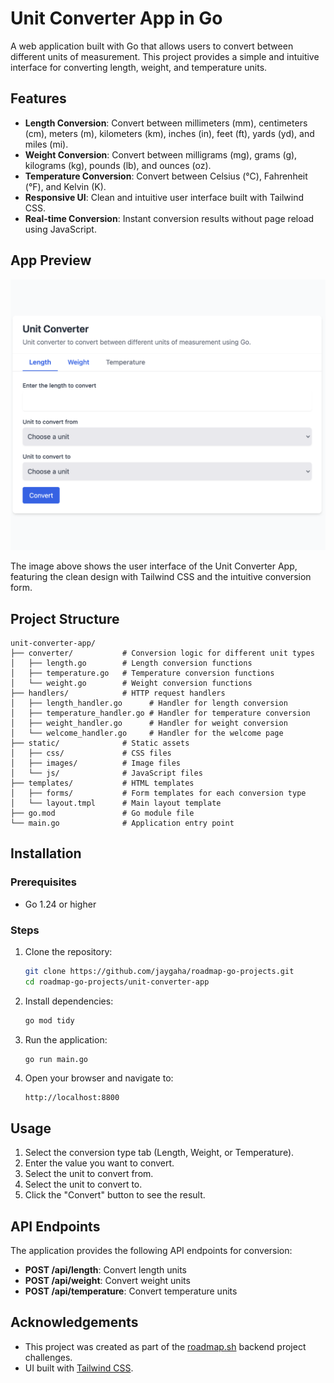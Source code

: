 # Unit Converter App in Go

A web application built with Go that allows users to convert between different units of measurement. This project provides a simple and intuitive interface for converting length, weight, and temperature units.

## Features

- **Length Conversion**: Convert between millimeters (mm), centimeters (cm), meters (m), kilometers (km), inches (in), feet (ft), yards (yd), and miles (mi).
- **Weight Conversion**: Convert between milligrams (mg), grams (g), kilograms (kg), pounds (lb), and ounces (oz).
- **Temperature Conversion**: Convert between Celsius (°C), Fahrenheit (°F), and Kelvin (K).
- **Responsive UI**: Clean and intuitive user interface built with Tailwind CSS.
- **Real-time Conversion**: Instant conversion results without page reload using JavaScript.

## App Preview

![Unit Converter App Preview](static/images/preview.png)

The image above shows the user interface of the Unit Converter App, featuring the clean design with Tailwind CSS and the intuitive conversion form.

## Project Structure

```
unit-converter-app/
├── converter/           # Conversion logic for different unit types
│   ├── length.go        # Length conversion functions
│   ├── temperature.go   # Temperature conversion functions
│   └── weight.go        # Weight conversion functions
├── handlers/            # HTTP request handlers
│   ├── length_handler.go      # Handler for length conversion
│   ├── temperature_handler.go # Handler for temperature conversion
│   ├── weight_handler.go      # Handler for weight conversion
│   └── welcome_handler.go     # Handler for the welcome page
├── static/              # Static assets
│   ├── css/             # CSS files
│   ├── images/          # Image files
│   └── js/              # JavaScript files
├── templates/           # HTML templates
│   ├── forms/           # Form templates for each conversion type
│   └── layout.tmpl      # Main layout template
├── go.mod               # Go module file
└── main.go              # Application entry point
```

## Installation

### Prerequisites

- Go 1.24 or higher

### Steps

1. Clone the repository:
   ```bash
   git clone https://github.com/jaygaha/roadmap-go-projects.git
   cd roadmap-go-projects/unit-converter-app
   ```

2. Install dependencies:
   ```bash
   go mod tidy
   ```

3. Run the application:
   ```bash
   go run main.go
   ```

4. Open your browser and navigate to:
   ```
   http://localhost:8800
   ```

## Usage

1. Select the conversion type tab (Length, Weight, or Temperature).
2. Enter the value you want to convert.
3. Select the unit to convert from.
4. Select the unit to convert to.
5. Click the "Convert" button to see the result.

## API Endpoints

The application provides the following API endpoints for conversion:

- **POST /api/length**: Convert length units
- **POST /api/weight**: Convert weight units
- **POST /api/temperature**: Convert temperature units

## Acknowledgements

- This project was created as part of the [roadmap.sh](https://roadmap.sh/projects/unit-converter) backend project challenges.
- UI built with [Tailwind CSS](https://tailwindcss.com/).
